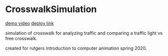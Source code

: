 # CrosswalkSimulation
[demo video](https://youtu.be/11USfZurHVs)
[deploy link](https://mjrb.github.io)

simulation of crosswalk for analyzing traffic and comparing a traffic light vs
free crosswalk.

created for rutgers introduction to computer animation spring 2020.


